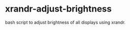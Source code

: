 xrandr-adjust-brightness
========================
bash script to adjust brightness of all displays using xrandr.

